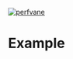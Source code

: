 [![perfvane](https://img.shields.io/endpoint?url=https://perfvane.com/Perfvane/Example/badge)](https://perfvane.com/Perfvane/Example)

# Example
